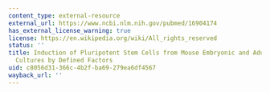 ```yaml
---
content_type: external-resource
external_url: https://www.ncbi.nlm.nih.gov/pubmed/16904174
has_external_license_warning: true
license: https://en.wikipedia.org/wiki/All_rights_reserved
status: ''
title: Induction of Pluripotent Stem Cells from Mouse Embryonic and Adult Fibroblast
  Cultures by Defined Factors
uid: c8056d31-366c-4b2f-ba69-279ea6df4567
wayback_url: ''
---
```

